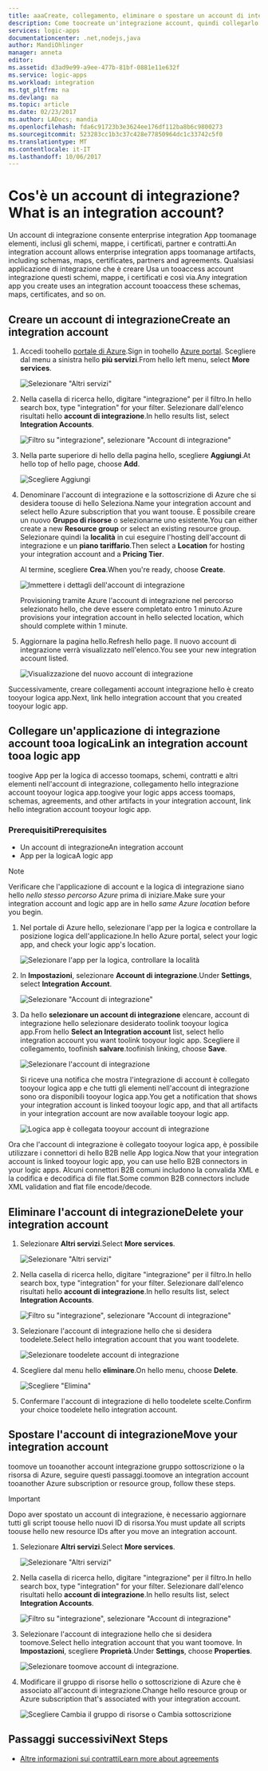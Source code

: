 ```yaml
---
title: aaaCreate, collegamento, eliminare o spostare un account di integrazione in App per la logica di Azure | Documenti Microsoft
description: Come toocreate un'integrazione account, quindi collegarlo tooyour logica App
services: logic-apps
documentationcenter: .net,nodejs,java
author: MandiOhlinger
manager: anneta
editor: 
ms.assetid: d3ad9e99-a9ee-477b-81bf-0881e11e632f
ms.service: logic-apps
ms.workload: integration
ms.tgt_pltfrm: na
ms.devlang: na
ms.topic: article
ms.date: 02/23/2017
ms.author: LADocs; mandia
ms.openlocfilehash: fda6c91723b3e3624ee176df112ba8b6c9800273
ms.sourcegitcommit: 523283cc1b3c37c428e77850964dc1c33742c5f0
ms.translationtype: MT
ms.contentlocale: it-IT
ms.lasthandoff: 10/06/2017
---
```

# <a name="what-is-an-integration-account"></a><span data-ttu-id="2ea36-103">Cos'è un account di integrazione?</span><span class="sxs-lookup"><span data-stu-id="2ea36-103">What is an integration account?</span></span>

<span data-ttu-id="2ea36-104">Un account di integrazione consente enterprise integration App toomanage elementi, inclusi gli schemi, mappe, i certificati, partner e contratti.</span><span class="sxs-lookup"><span data-stu-id="2ea36-104">An integration account allows enterprise integration apps toomanage artifacts, including schemas, maps, certificates, partners and agreements.</span></span> <span data-ttu-id="2ea36-105">Qualsiasi applicazione di integrazione che è creare Usa un tooaccess account integrazione questi schemi, mappe, i certificati e così via.</span><span class="sxs-lookup"><span data-stu-id="2ea36-105">Any integration app you create uses an integration account tooaccess these schemas, maps, certificates, and so on.</span></span>

## <a name="create-an-integration-account"></a><span data-ttu-id="2ea36-106">Creare un account di integrazione</span><span class="sxs-lookup"><span data-stu-id="2ea36-106">Create an integration account</span></span>

1.  <span data-ttu-id="2ea36-107">Accedi toohello [portale di Azure](http://portal.azure.com "portale di Azure").</span><span class="sxs-lookup"><span data-stu-id="2ea36-107">Sign in toohello [Azure portal](http://portal.azure.com "Azure portal").</span></span> <span data-ttu-id="2ea36-108">Scegliere dal menu a sinistra hello **più servizi**.</span><span class="sxs-lookup"><span data-stu-id="2ea36-108">From hello left menu, select **More services**.</span></span>

    ![Selezionare "Altri servizi"](./media/logic-apps-enterprise-integration-accounts/account-1.png)

2. <span data-ttu-id="2ea36-110">Nella casella di ricerca hello, digitare "integrazione" per il filtro.</span><span class="sxs-lookup"><span data-stu-id="2ea36-110">In hello search box, type "integration" for your filter.</span></span> <span data-ttu-id="2ea36-111">Selezionare dall'elenco risultati hello **account di integrazione**.</span><span class="sxs-lookup"><span data-stu-id="2ea36-111">In hello results list, select **Integration Accounts**.</span></span>

    ![Filtro su "integrazione", selezionare "Account di integrazione"](./media/logic-apps-enterprise-integration-accounts/account-2.png)  

3. <span data-ttu-id="2ea36-113">Nella parte superiore di hello della pagina hello, scegliere **Aggiungi**.</span><span class="sxs-lookup"><span data-stu-id="2ea36-113">At hello top of hello page, choose **Add**.</span></span>

    ![Scegliere Aggiungi](./media/logic-apps-enterprise-integration-accounts/account-3.png)

4. <span data-ttu-id="2ea36-115">Denominare l'account di integrazione e la sottoscrizione di Azure che si desidera toouse di hello Seleziona.</span><span class="sxs-lookup"><span data-stu-id="2ea36-115">Name your integration account and select hello Azure subscription that you want toouse.</span></span> <span data-ttu-id="2ea36-116">È possibile creare un nuovo **Gruppo di risorse** o selezionarne uno esistente.</span><span class="sxs-lookup"><span data-stu-id="2ea36-116">You can either create a new **Resource group** or select an existing resource group.</span></span> <span data-ttu-id="2ea36-117">Selezionare quindi la **località** in cui eseguire l'hosting dell'account di integrazione e un **piano tariffario**.</span><span class="sxs-lookup"><span data-stu-id="2ea36-117">Then select a **Location** for hosting your integration account and a **Pricing Tier**.</span></span> 

    <span data-ttu-id="2ea36-118">Al termine, scegliere **Crea**.</span><span class="sxs-lookup"><span data-stu-id="2ea36-118">When you're ready, choose **Create**.</span></span>

    ![Immettere i dettagli dell'account di integrazione](./media/logic-apps-enterprise-integration-accounts/account-4.png)

    <span data-ttu-id="2ea36-120">Provisioning tramite Azure l'account di integrazione nel percorso selezionato hello, che deve essere completato entro 1 minuto.</span><span class="sxs-lookup"><span data-stu-id="2ea36-120">Azure provisions your integration account  in hello selected location, which should complete within 1 minute.</span></span>

5. <span data-ttu-id="2ea36-121">Aggiornare la pagina hello.</span><span class="sxs-lookup"><span data-stu-id="2ea36-121">Refresh hello page.</span></span> <span data-ttu-id="2ea36-122">Il nuovo account di integrazione verrà visualizzato nell'elenco.</span><span class="sxs-lookup"><span data-stu-id="2ea36-122">You see your new integration account listed.</span></span>

    ![Visualizzazione del nuovo account di integrazione](./media/logic-apps-enterprise-integration-accounts/account-5.png) 

<span data-ttu-id="2ea36-124">Successivamente, creare collegamenti account integrazione hello è creato tooyour logica app.</span><span class="sxs-lookup"><span data-stu-id="2ea36-124">Next, link hello integration account that you created tooyour logic app.</span></span> 

## <a name="link-an-integration-account-tooa-logic-app"></a><span data-ttu-id="2ea36-125">Collegare un'applicazione di integrazione account tooa logica</span><span class="sxs-lookup"><span data-stu-id="2ea36-125">Link an integration account tooa logic app</span></span>

<span data-ttu-id="2ea36-126">toogive App per la logica di accesso toomaps, schemi, contratti e altri elementi nell'account di integrazione, collegamento hello integrazione account tooyour logica app.</span><span class="sxs-lookup"><span data-stu-id="2ea36-126">toogive your logic apps access toomaps, schemas, agreements, and other artifacts in your integration account, link hello integration account tooyour logic app.</span></span>

### <a name="prerequisites"></a><span data-ttu-id="2ea36-127">Prerequisiti</span><span class="sxs-lookup"><span data-stu-id="2ea36-127">Prerequisites</span></span>

* <span data-ttu-id="2ea36-128">Un account di integrazione</span><span class="sxs-lookup"><span data-stu-id="2ea36-128">An integration account</span></span>
* <span data-ttu-id="2ea36-129">App per la logica</span><span class="sxs-lookup"><span data-stu-id="2ea36-129">A logic app</span></span>

> [!NOTE] 
> <span data-ttu-id="2ea36-130">Verificare che l'applicazione di account e la logica di integrazione siano hello *nello stesso percorso Azure* prima di iniziare.</span><span class="sxs-lookup"><span data-stu-id="2ea36-130">Make sure your integration account and logic app are in hello *same Azure location* before you begin.</span></span>


1. <span data-ttu-id="2ea36-131">Nel portale di Azure hello, selezionare l'app per la logica e controllare la posizione logica dell'applicazione.</span><span class="sxs-lookup"><span data-stu-id="2ea36-131">In hello Azure portal, select your logic app, and check your logic app's location.</span></span>

    ![Selezionare l'app per la logica, controllare la località](./media/logic-apps-enterprise-integration-accounts/linkaccount-1.png)

2. <span data-ttu-id="2ea36-133">In **Impostazioni**, selezionare **Account di integrazione**.</span><span class="sxs-lookup"><span data-stu-id="2ea36-133">Under **Settings**, select **Integration Account**.</span></span>

    ![Selezionare "Account di integrazione"](./media/logic-apps-enterprise-integration-accounts/linkaccount-2.png)

3. <span data-ttu-id="2ea36-135">Da hello **selezionare un account di integrazione** elencare, account di integrazione hello selezionare desiderato toolink tooyour logica app.</span><span class="sxs-lookup"><span data-stu-id="2ea36-135">From hello **Select an Integration account** list, select hello integration account you want toolink tooyour logic app.</span></span> <span data-ttu-id="2ea36-136">Scegliere il collegamento, toofinish **salvare**.</span><span class="sxs-lookup"><span data-stu-id="2ea36-136">toofinish linking, choose **Save**.</span></span>

    ![Selezionare l'account di integrazione](./media/logic-apps-enterprise-integration-accounts/linkaccount-3.png)

    <span data-ttu-id="2ea36-138">Si riceve una notifica che mostra l'integrazione di account è collegato tooyour logica app e che tutti gli elementi nell'account di integrazione sono ora disponibili tooyour logica app.</span><span class="sxs-lookup"><span data-stu-id="2ea36-138">You get a notification that shows your integration account is linked tooyour logic app,  and that all artifacts in your integration account are now available tooyour logic app.</span></span>

    ![Logica app è collegata tooyour account di integrazione](./media/logic-apps-enterprise-integration-accounts/linkaccount-5.png)

<span data-ttu-id="2ea36-140">Ora che l'account di integrazione è collegato tooyour logica app, è possibile utilizzare i connettori di hello B2B nelle App logica.</span><span class="sxs-lookup"><span data-stu-id="2ea36-140">Now that your integration account is linked tooyour logic app, you can use hello B2B connectors in your logic apps.</span></span> <span data-ttu-id="2ea36-141">Alcuni connettori B2B comuni includono la convalida XML e la codifica e decodifica di file flat.</span><span class="sxs-lookup"><span data-stu-id="2ea36-141">Some common B2B connectors include XML validation and flat file encode/decode.</span></span>  

## <a name="delete-your-integration-account"></a><span data-ttu-id="2ea36-142">Eliminare l'account di integrazione</span><span class="sxs-lookup"><span data-stu-id="2ea36-142">Delete your integration account</span></span>

1. <span data-ttu-id="2ea36-143">Selezionare **Altri servizi**.</span><span class="sxs-lookup"><span data-stu-id="2ea36-143">Select **More services**.</span></span>

    ![Selezionare "Altri servizi"](./media/logic-apps-enterprise-integration-accounts/account-1.png)

2. <span data-ttu-id="2ea36-145">Nella casella di ricerca hello, digitare "integrazione" per il filtro.</span><span class="sxs-lookup"><span data-stu-id="2ea36-145">In hello search box, type "integration" for your filter.</span></span> <span data-ttu-id="2ea36-146">Selezionare dall'elenco risultati hello **account di integrazione**.</span><span class="sxs-lookup"><span data-stu-id="2ea36-146">In hello results list, select **Integration Accounts**.</span></span>

    ![Filtro su "integrazione", selezionare "Account di integrazione"](./media/logic-apps-enterprise-integration-accounts/account-2.png)  

3. <span data-ttu-id="2ea36-148">Selezionare l'account di integrazione hello che si desidera toodelete.</span><span class="sxs-lookup"><span data-stu-id="2ea36-148">Select hello integration account that you want toodelete.</span></span>

    ![Selezionare toodelete account di integrazione](./media/logic-apps-enterprise-integration-accounts/account-5.png)

4. <span data-ttu-id="2ea36-150">Scegliere dal menu hello **eliminare**.</span><span class="sxs-lookup"><span data-stu-id="2ea36-150">On hello menu, choose **Delete**.</span></span>

    ![Scegliere "Elimina"](./media/logic-apps-enterprise-integration-accounts/delete.png)

5. <span data-ttu-id="2ea36-152">Confermare l'account di integrazione di hello toodelete scelte.</span><span class="sxs-lookup"><span data-stu-id="2ea36-152">Confirm your choice toodelete hello integration account.</span></span>

## <a name="move-your-integration-account"></a><span data-ttu-id="2ea36-153">Spostare l'account di integrazione</span><span class="sxs-lookup"><span data-stu-id="2ea36-153">Move your integration account</span></span>

<span data-ttu-id="2ea36-154">toomove un tooanother account integrazione gruppo sottoscrizione o la risorsa di Azure, seguire questi passaggi.</span><span class="sxs-lookup"><span data-stu-id="2ea36-154">toomove an integration account tooanother Azure subscription or resource group, follow these steps.</span></span>

> [!IMPORTANT]
> <span data-ttu-id="2ea36-155">Dopo aver spostato un account di integrazione, è necessario aggiornare tutti gli script toouse hello nuovi ID di risorsa.</span><span class="sxs-lookup"><span data-stu-id="2ea36-155">You must update all scripts toouse hello new resource IDs after you move an integration account.</span></span>

1. <span data-ttu-id="2ea36-156">Selezionare **Altri servizi**.</span><span class="sxs-lookup"><span data-stu-id="2ea36-156">Select **More services**.</span></span>

    ![Selezionare "Altri servizi"](./media/logic-apps-enterprise-integration-accounts/account-1.png)

2. <span data-ttu-id="2ea36-158">Nella casella di ricerca hello, digitare "integrazione" per il filtro.</span><span class="sxs-lookup"><span data-stu-id="2ea36-158">In hello search box, type "integration" for your filter.</span></span> <span data-ttu-id="2ea36-159">Selezionare dall'elenco risultati hello **account di integrazione**.</span><span class="sxs-lookup"><span data-stu-id="2ea36-159">In hello results list, select **Integration Accounts**.</span></span>

    ![Filtro su "integrazione", selezionare "Account di integrazione"](./media/logic-apps-enterprise-integration-accounts/account-2.png)

3. <span data-ttu-id="2ea36-161">Selezionare l'account di integrazione hello che si desidera toomove.</span><span class="sxs-lookup"><span data-stu-id="2ea36-161">Select hello integration account that you want toomove.</span></span> <span data-ttu-id="2ea36-162">In **Impostazioni**, scegliere **Proprietà**.</span><span class="sxs-lookup"><span data-stu-id="2ea36-162">Under **Settings**, choose **Properties**.</span></span>

    ![Selezionare toomove account di integrazione.](./media/logic-apps-enterprise-integration-accounts/move.png)

5. <span data-ttu-id="2ea36-165">Modificare il gruppo di risorse hello o sottoscrizione di Azure che è associato all'account di integrazione.</span><span class="sxs-lookup"><span data-stu-id="2ea36-165">Change hello resource group or Azure subscription that's associated with your integration account.</span></span>

    ![Scegliere Cambia il gruppo di risorse o Cambia sottoscrizione](./media/logic-apps-enterprise-integration-accounts/move-2.png)

## <a name="next-steps"></a><span data-ttu-id="2ea36-167">Passaggi successivi</span><span class="sxs-lookup"><span data-stu-id="2ea36-167">Next Steps</span></span>
* [<span data-ttu-id="2ea36-168">Altre informazioni sui contratti</span><span class="sxs-lookup"><span data-stu-id="2ea36-168">Learn more about agreements</span></span>](../logic-apps/logic-apps-enterprise-integration-agreements.md "Informazioni sui contratti di Enterprise Integration")  

